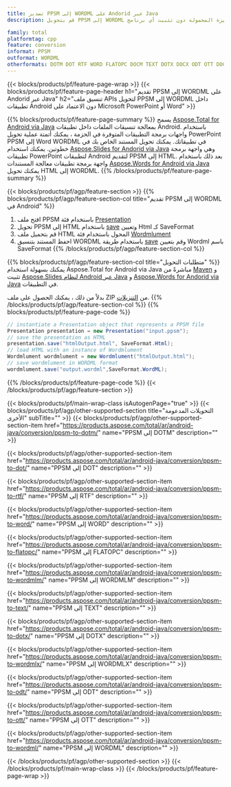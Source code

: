 ```yaml
---
title: تصدير PPSM إلى WORDML على Andorid عبر Java
description: قم بتحويل PPSM إلى WORDML في تطبيقات الأجهزة المحمولة دون تثبيت أي برنامج

family: total
platformtag: cpp
feature: conversion
informat: PPSM
outformat: WORDML
otherformats: DOTM DOT RTF WORD FLATOPC DOCM TEXT DOTX DOCX ODT OTT DOC
---
```

{{< blocks/products/pf/feature-page-wrap >}}
{{< blocks/products/pf/feature-page-header h1="تقديم PPSM إلى WORDML على Andorid عبر Java" h2="تنسيق ملف APIs لتحويل PPSM إلى WORDML داخل تطبيقات Android دون الاعتماد على Microsoft PowerPoint أو Word" >}}

{{% blocks/products/pf/feature-page-summary %}}
يسمح [Aspose.Total for Android via Java](https://products.aspose.com/total/android-java/) بمعالجة تنسيقات الملفات داخل تطبيقات Android. باستخدام واجهات برمجة التطبيقات المتوفرة في الحزمة ، يمكنك أتمتة عملية تحويل PowerPoint PPSM إلى Word WORDML في تطبيقاتك.
يمكنك تحويل المستند الخاص بك في خطوتين. يمكنك استخدام [Aspose.Slides for Andorid via Java](https://products.aspose.com/slides/android-java/) وهي واجهة برمجة تطبيقات PowerPoint لتطبيقات Android لتقديم PPSM إلى HTML. بعد ذلك باستخدام واجهة برمجة تطبيقات معالجة المستندات [Aspose.Words for Android via Java](https://products.aspose.com/words/android-java/) يمكنك تحويل HTML إلى WORDML. 
{{% /blocks/products/pf/feature-page-summary  %}}

{{< blocks/products/pf/agp/feature-section >}}
{{% blocks/products/pf/agp/feature-section-col title="تقديم PPSM إلى WORDML في Android" %}}
1. افتح ملف PPSM باستخدام فئة [Presentation](https://reference.aspose.com/slides/java/com.aspose.slides/Presentation)
2. تحويل PPSM إلى HTML باستخدام [save](https://reference.aspose.com/slides/java/com.aspose.slides/Presentation#save-java.lang.String-int-com.aspose.slides.ISaveOptions-) وتعيين Html كـ SaveFormat
3. قم بتحميل ملف HTML المحول باستخدام فئة [Wordmlument](https://reference.aspose.com/words/java/com.aspose.words/Wordmlument)
4. احفظ المستند بتنسيق WORDML باستخدام طريقة [save](https://reference.aspose.com/words/java/com.aspose.words/Wordmlument#save (java.lang.String، int)) وقم بتعيين Wordml باسم SaveFormat
{{% /blocks/products/pf/agp/feature-section-col %}}

{{% blocks/products/pf/agp/feature-section-col title="متطلبات التحويل" %}}
يمكنك بسهولة استخدام Aspose.Total for Android via Java مباشرةً من [Maven](https://repository.aspose.com/webapp/#/artifacts/browse/tree/General/repo/com/aspose/aspose-total) و تثبيت [Aspose.Slides لنظام Android عبر Java](https://wordmls.aspose.com/slides/androidjava/install-aspose-slides-for-android-via-java/) و [Aspose.Words for Andorid via Java](https://wordmls.aspose.com/words/java/install-aspose-words-for-android-via-java/#install-asposewords-for-android-via-java-from-maven-repository) في التطبيقات.

بدلاً من ذلك ، يمكنك الحصول على ملف ZIP من [التنزيلات](https://downloads.aspose.com/total/androidjava).
{{% /blocks/products/pf/agp/feature-section-col %}}
{{% blocks/products/pf/feature-page-code %}}
```cs
// instantiate a Presentation object that represents a PPSM file
Presentation presentation = new Presentation("input.ppsm");
// save the presentation as HTML
presentation.save("htmlOutput.html", SaveFormat.Html);
// load HTML with an instance of Wordmlument
Wordmlument wordmlument = new Wordmlument("htmlOutput.html");
// save wordmlument in WORDML format
wordmlument.save("output.wordml",SaveFormat.WordML);   
```

{{% /blocks/products/pf/feature-page-code %}}
{{< /blocks/products/pf/agp/feature-section >}}

{{< blocks/products/pf/main-wrap-class isAutogenPage="true" >}}
{{< blocks/products/pf/agp/other-supported-section title="التحويلات المدعومة الأخرى" subTitle="" >}}
{{< blocks/products/pf/agp/other-supported-section-item href="https://products.aspose.com/total/ar/android-java/conversion/ppsm-to-dotm/" name="PPSM إلى DOTM" description="" >}}

{{< blocks/products/pf/agp/other-supported-section-item href="https://products.aspose.com/total/ar/android-java/conversion/ppsm-to-dot/" name="PPSM إلى DOT" description="" >}}

{{< blocks/products/pf/agp/other-supported-section-item href="https://products.aspose.com/total/ar/android-java/conversion/ppsm-to-rtf/" name="PPSM إلى RTF" description="" >}}

{{< blocks/products/pf/agp/other-supported-section-item href="https://products.aspose.com/total/ar/android-java/conversion/ppsm-to-word/" name="PPSM إلى WORD" description="" >}}

{{< blocks/products/pf/agp/other-supported-section-item href="https://products.aspose.com/total/ar/android-java/conversion/ppsm-to-flatopc/" name="PPSM إلى FLATOPC" description="" >}}

{{< blocks/products/pf/agp/other-supported-section-item href="https://products.aspose.com/total/ar/android-java/conversion/ppsm-to-wordmlm/" name="PPSM إلى WORDMLM" description="" >}}

{{< blocks/products/pf/agp/other-supported-section-item href="https://products.aspose.com/total/ar/android-java/conversion/ppsm-to-text/" name="PPSM إلى TEXT" description="" >}}

{{< blocks/products/pf/agp/other-supported-section-item href="https://products.aspose.com/total/ar/android-java/conversion/ppsm-to-dotx/" name="PPSM إلى DOTX" description="" >}}

{{< blocks/products/pf/agp/other-supported-section-item href="https://products.aspose.com/total/ar/android-java/conversion/ppsm-to-wordmlx/" name="PPSM إلى WORDMLX" description="" >}}

{{< blocks/products/pf/agp/other-supported-section-item href="https://products.aspose.com/total/ar/android-java/conversion/ppsm-to-odt/" name="PPSM إلى ODT" description="" >}}

{{< blocks/products/pf/agp/other-supported-section-item href="https://products.aspose.com/total/ar/android-java/conversion/ppsm-to-ott/" name="PPSM إلى OTT" description="" >}}

{{< blocks/products/pf/agp/other-supported-section-item href="https://products.aspose.com/total/ar/android-java/conversion/ppsm-to-wordml/" name="PPSM إلى WORDML" description="" >}}


{{< /blocks/products/pf/agp/other-supported-section >}}
{{< /blocks/products/pf/main-wrap-class >}}
{{< /blocks/products/pf/feature-page-wrap >}}